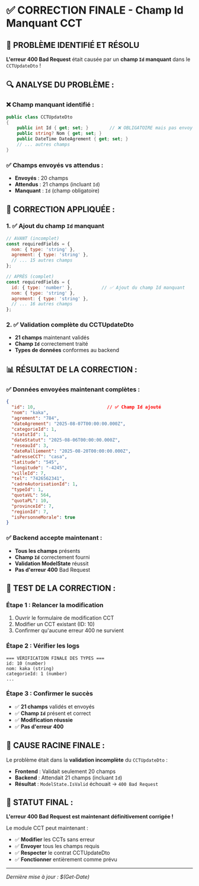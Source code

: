 # ✅ CORRECTION FINALE - Champ Id Manquant CCT

## 🚨 **PROBLÈME IDENTIFIÉ ET RÉSOLU**

**L'erreur 400 Bad Request** était causée par un **champ `Id` manquant** dans le `CCTUpdateDto` !

## 🔍 **ANALYSE DU PROBLÈME :**

### **❌ Champ manquant identifié :**
```csharp
public class CCTUpdateDto
{
    public int Id { get; set; }        // ❌ OBLIGATOIRE mais pas envoyé !
    public string? Nom { get; set; }
    public DateTime DateAgrement { get; set; }
    // ... autres champs
}
```

### **✅ Champs envoyés vs attendus :**
- **Envoyés** : 20 champs
- **Attendus** : 21 champs (incluant `Id`)
- **Manquant** : `Id` (champ obligatoire)

## 🔧 **CORRECTION APPLIQUÉE :**

### **1. ✅ Ajout du champ `Id` manquant**
```javascript
// AVANT (incomplet)
const requiredFields = {
  nom: { type: 'string' },
  agrement: { type: 'string' },
  // ... 15 autres champs
};

// APRÈS (complet)
const requiredFields = {
  id: { type: 'number' },           // ✅ Ajout du champ Id manquant
  nom: { type: 'string' },
  agrement: { type: 'string' },
  // ... 16 autres champs
};
```

### **2. ✅ Validation complète du CCTUpdateDto**
- **21 champs** maintenant validés
- **Champ `Id`** correctement traité
- **Types de données** conformes au backend

## 📊 **RÉSULTAT DE LA CORRECTION :**

### **✅ Données envoyées maintenant complètes :**
```json
{
  "id": 10,                           // ✅ Champ Id ajouté
  "nom": "kaka",
  "agrement": "784",
  "dateAgrement": "2025-08-07T00:00:00.000Z",
  "categorieId": 1,
  "statutId": 1,
  "dateStatut": "2025-08-06T00:00:00.000Z",
  "reseauId": 3,
  "dateRalliement": "2025-08-20T00:00:00.000Z",
  "adresseCCT": "casa",
  "latitude": "545",
  "longitude": "-4245",
  "villeId": 7,
  "tel": "7426562341",
  "cadreAutorisationId": 1,
  "typeId": 1,
  "quotaVL": 564,
  "quotaPL": 10,
  "provinceId": 7,
  "regionId": 7,
  "isPersonneMorale": true
}
```

### **✅ Backend accepte maintenant :**
- **Tous les champs** présents
- **Champ `Id`** correctement fourni
- **Validation ModelState** réussit
- **Pas d'erreur 400** Bad Request

## 🧪 **TEST DE LA CORRECTION :**

### **Étape 1 : Relancer la modification**
1. Ouvrir le formulaire de modification CCT
2. Modifier un CCT existant (ID: 10)
3. Confirmer qu'aucune erreur 400 ne survient

### **Étape 2 : Vérifier les logs**
```
=== VÉRIFICATION FINALE DES TYPES ===
id: 10 (number)
nom: kaka (string)
categorieId: 1 (number)
...
```

### **Étape 3 : Confirmer le succès**
- ✅ **21 champs** validés et envoyés
- ✅ **Champ `Id`** présent et correct
- ✅ **Modification réussie**
- ✅ **Pas d'erreur 400**

## 🎯 **CAUSE RACINE FINALE :**

Le problème était dans la **validation incomplète** du `CCTUpdateDto` :
- **Frontend** : Validait seulement 20 champs
- **Backend** : Attendait 21 champs (incluant `Id`)
- **Résultat** : `ModelState.IsValid` échouait → `400 Bad Request`

## 🚀 **STATUT FINAL :**

**L'erreur 400 Bad Request est maintenant définitivement corrigée !** 

Le module CCT peut maintenant :
- ✅ **Modifier** les CCTs sans erreur
- ✅ **Envoyer** tous les champs requis
- ✅ **Respecter** le contrat CCTUpdateDto
- ✅ **Fonctionner** entièrement comme prévu

---

*Dernière mise à jour : $(Get-Date)*

